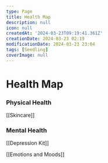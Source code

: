 ```yaml
---
type: Page
title: Health Map
description: null
icon: null
createdAt: '2024-03-23T09:19:41.361Z'
creationDate: 2024-03-23 02:19
modificationDate: 2024-03-23 23:04
tags: [Seedling]
coverImage: null
---
```


# Health Map

### Physical Health

[[Skincare]]

### Mental Health

[[Depression Kit]]

[[Emotions and Moods]]

